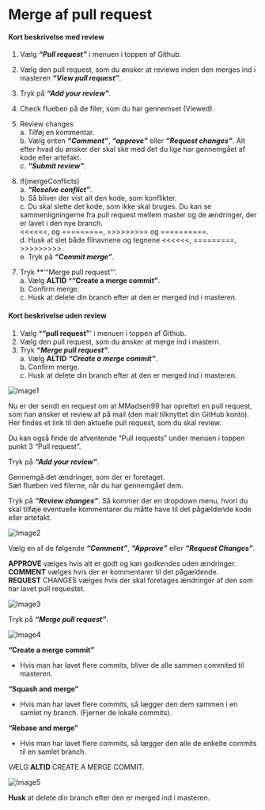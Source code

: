 

# Merge af pull request

#### Kort beskrivelse med review
1. Vælg ***“Pull request”*** i menuen i toppen af Github. 
2. Vælg den pull request, som du ønsker at reviewe inden den merges ind i masteren ***“View pull request”***.
3. Tryk på ***“Add your review”***. 
4. Check flueben på de filer, som du har gennemset (Viewed).
5. Review changes  
   a. Tilføj en kommentar.   
   b. Vælg enten ***“Comment”***, ***“approve”*** eller ***“Request changes”***. Alt efter hvad du ønsker der skal ske med det du lige har gennemgået af kode eller artefakt.     
   c. ***“Submit review”***.  

6. If(mergeConflicts)  
   a. ***“Resolve conflict”***.    
   b. Så bliver der vist alt den kode, som konflikter.     
   c. Du skal slette det kode, som ikke skal bruges. Du kan se sammenligningerne fra pull request mellem master og de ændringer, der er lavet i den nye branch.       
   <<<<<<, og =========, >>>>>>>>> og ==========.   
   d. Husk at slet både filnavnene og tegnene 
  <<<<<<, =========, >>>>>>>>>.   
   e. Tryk på ***“Commit merge”***.  

7. Tryk **'“Merge pull request”*'*.  
   a. Vælg **ALTID** ***“Create a merge commit”**.  
   b. Confirm merge.   
   c. Husk at delete din branch efter at den er merged ind i masteren. 

#### Kort beskrivelse uden review
1. Vælg ***“pull request”**' i menuen i toppen af Github. 
2. Vælg den pull request, som du ønsker at merge ind i mastern. 
3. Tryk ***“Merge pull request”***.  
   a. Vælg **ALTID** ***“Create a merge commit”***.    
   b. Confirm merge.   
   c. Husk at delete din branch efter at den er merged ind i masteren. 



![Image1](/imgGuidePullRequestMerge/img1.png)

Nu er der sendt en request om at MMadsen99 har oprettet en pull request, som han ønsker et review af på mail (den mail tilknyttet din GitHub konto). Her findes et link til den aktuelle pull request, som du skal review.

Du kan også finde de afventende “Pull requests” under menuen i toppen punkt 3 “Pull request”. 

Tryk på ***“Add your review”***.

Gennemgå det ændringer, som der er foretaget.  
Sæt flueben ved filerne, når du har gennemgået dem. 

Tryk på ***“Review changes”***.
Så kommer der en dropdown menu, hvori du skal tilføje eventuelle kommentarer du måtte have til det pågældende kode eller artefakt. 


![Image2](/imgGuidePullRequestMerge/img4.png)

Vælg en af de følgende ***“Comment”***, ***“Approve”*** eller ***“Request Changes”***. 

**APPROVE** vælges hvis alt er godt og kan godkendes uden ændringer.   
**COMMENT** vælges hvis der er kommentarer til det pågældende.  
**REQUEST** CHANGES vælges hvis der skal foretages ændringer af den som har lavet pull requestet. 
 
![Image3](/imgGuidePullRequestMerge/img3.png)

Tryk på ***“Merge pull request”***. 


![Image4](/imgGuidePullRequestMerge/img5.png)

**“Create a merge commit”**	
- Hvis man har lavet flere commits, bliver de alle sammen commited til masteren.

**“Squash and merge”**	
- Hvis man har lavet flere commits, så lægger den dem sammen i en samlet ny branch. (Fjerner de lokale commits).

**“Rebase and merge”**
- Hvis man har lavet flere commits, så lægger den alle de enkelte commits til en samlet branch. 

VÆLG **ALTID** CREATE A MERGE COMMIT.


![Image5](/imgGuidePullRequestMerge/img6.png)

**Husk** at delete din branch efter den er merged ind i masteren. 











